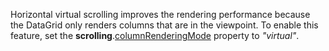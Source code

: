 Horizontal virtual scrolling improves the rendering performance because the DataGrid only renders columns that are in&nbsp;the viewpoint. To&nbsp;enable this feature, set the **scrolling**.[columnRenderingMode](/Documentation/ApiReference/UI_Components/dxDataGrid/Configuration/scrolling/#columnRenderingMode) property to&nbsp;*"virtual"*.